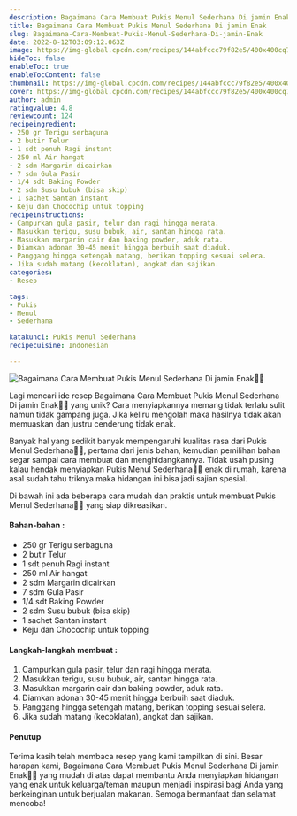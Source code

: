 ```yaml
---
description: Bagaimana Cara Membuat Pukis Menul Sederhana Di jamin Enak"
title: Bagaimana Cara Membuat Pukis Menul Sederhana Di jamin Enak
slug: Bagaimana-Cara-Membuat-Pukis-Menul-Sederhana-Di-jamin-Enak
date: 2022-8-12T03:09:12.063Z
image: https://img-global.cpcdn.com/recipes/144abfccc79f82e5/400x400cq70/photo.jpg
hideToc: false
enableToc: true
enableTocContent: false
thumbnail: https://img-global.cpcdn.com/recipes/144abfccc79f82e5/400x400cq70/photo.jpg
cover: https://img-global.cpcdn.com/recipes/144abfccc79f82e5/400x400cq70/photo.jpg
author: admin
ratingvalue: 4.8
reviewcount: 124
recipeingredient:
- 250 gr Terigu serbaguna
- 2 butir Telur
- 1 sdt penuh Ragi instant
- 250 ml Air hangat
- 2 sdm Margarin dicairkan
- 7 sdm Gula Pasir
- 1/4 sdt Baking Powder
- 2 sdm Susu bubuk (bisa skip)
- 1 sachet Santan instant
- Keju dan Chocochip untuk topping
recipeinstructions:
- Campurkan gula pasir, telur dan ragi hingga merata.
- Masukkan terigu, susu bubuk, air, santan hingga rata.
- Masukkan margarin cair dan baking powder, aduk rata.
- Diamkan adonan 30-45 menit hingga berbuih saat diaduk.
- Panggang hingga setengah matang, berikan topping sesuai selera.
- Jika sudah matang (kecoklatan), angkat dan sajikan.
categories:
- Resep

tags:
- Pukis
- Menul
- Sederhana

katakunci: Pukis Menul Sederhana
recipecuisine: Indonesian

---
```


![Bagaimana Cara Membuat Pukis Menul Sederhana Di jamin Enak👩‍🍳](https://img-global.cpcdn.com/recipes/144abfccc79f82e5/400x400cq70/photo.jpg)

Lagi mencari ide resep Bagaimana Cara Membuat Pukis Menul Sederhana Di jamin Enak👩‍🍳 yang unik? Cara menyiapkannya memang tidak terlalu sulit namun tidak gampang juga. Jika keliru mengolah maka hasilnya tidak akan memuaskan dan justru cenderung tidak enak.

Banyak hal yang sedikit banyak mempengaruhi kualitas rasa dari Pukis Menul Sederhana👩‍🍳, pertama dari jenis bahan, kemudian pemilihan bahan segar sampai cara membuat dan menghidangkannya. Tidak usah pusing kalau hendak menyiapkan Pukis Menul Sederhana👩‍🍳 enak di rumah, karena asal sudah tahu triknya maka hidangan ini bisa jadi sajian spesial.

Di bawah ini ada beberapa cara mudah dan praktis untuk membuat Pukis Menul Sederhana👩‍🍳 yang siap dikreasikan.

<!--inarticleads1-->

#### Bahan-bahan :

- 250 gr Terigu serbaguna
- 2 butir Telur
- 1 sdt penuh Ragi instant
- 250 ml Air hangat
- 2 sdm Margarin dicairkan
- 7 sdm Gula Pasir
- 1/4 sdt Baking Powder
- 2 sdm Susu bubuk (bisa skip)
- 1 sachet Santan instant
- Keju dan Chocochip untuk topping

<!--inarticleads2-->

#### Langkah-langkah membuat :

1. Campurkan gula pasir, telur dan ragi hingga merata.
1. Masukkan terigu, susu bubuk, air, santan hingga rata.
1. Masukkan margarin cair dan baking powder, aduk rata.
1. Diamkan adonan 30-45 menit hingga berbuih saat diaduk.
1. Panggang hingga setengah matang, berikan topping sesuai selera.
1. Jika sudah matang (kecoklatan), angkat dan sajikan.

#### Penutup

Terima kasih telah membaca resep yang kami tampilkan di sini. Besar harapan kami, Bagaimana Cara Membuat Pukis Menul Sederhana Di jamin Enak👩‍🍳 yang mudah di atas dapat membantu Anda menyiapkan hidangan yang enak untuk keluarga/teman maupun menjadi inspirasi bagi Anda yang berkeinginan untuk berjualan makanan. Semoga bermanfaat dan selamat mencoba!